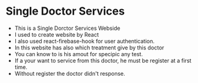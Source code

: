 # Single Doctor Services
* This is a Single Dorctor Services Webside
* I used to create website by React
* I also used react-firebase-hook for user authentication.
* In this website has also which treatment give by this doctor
* You can know to is his amout for specipic any test.
* If a your want to service from this doctor, he must be register at a first time.
* Without register the doctor didn't response.